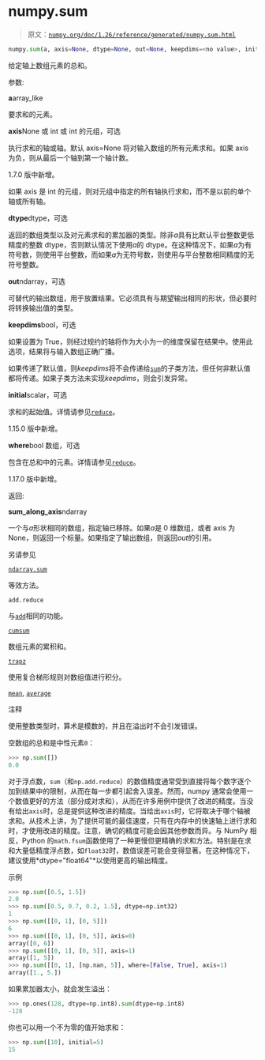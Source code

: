 # numpy.sum

> 原文：[`numpy.org/doc/1.26/reference/generated/numpy.sum.html`](https://numpy.org/doc/1.26/reference/generated/numpy.sum.html)

```py
numpy.sum(a, axis=None, dtype=None, out=None, keepdims=<no value>, initial=<no value>, where=<no value>)
```

给定轴上数组元素的总和。

参数:

**a**array_like

要求和的元素。

**axis**None 或 int 或 int 的元组，可选

执行求和的轴或轴。默认 axis=None 将对输入数组的所有元素求和。如果 axis 为负，则从最后一个轴到第一个轴计数。

1.7.0 版中新增。

如果 axis 是 int 的元组，则对元组中指定的所有轴执行求和，而不是以前的单个轴或所有轴。

**dtype**dtype，可选

返回的数组类型以及对元素求和的累加器的类型。除非*a*具有比默认平台整数更低精度的整数 dtype，否则默认情况下使用*a*的 dtype。在这种情况下，如果*a*为有符号数，则使用平台整数，而如果*a*为无符号数，则使用与平台整数相同精度的无符号整数。

**out**ndarray，可选

可替代的输出数组，用于放置结果。它必须具有与期望输出相同的形状，但必要时将转换输出值的类型。

**keepdims**bool，可选

如果设置为 True，则经过规约的轴将作为大小为一的维度保留在结果中。使用此选项，结果将与输入数组正确广播。

如果传递了默认值，则*keepdims*将不会传递给[`sum`](https://numpy.org/doc/1.26/reference/generated/numpy.sum.html#numpy.sum "numpy.sum")的子类方法，但任何非默认值都将传递。如果子类方法未实现*keepdims*，则会引发异常。

**initial**scalar，可选

求和的起始值。详情请参见[`reduce`](https://numpy.org/doc/1.26/reference/generated/numpy.sum.html#numpy.ufunc.reduce "numpy.ufunc.reduce")。

1.15.0 版中新增。

**where**bool 数组，可选

包含在总和中的元素。详情请参见[`reduce`](https://numpy.org/doc/1.26/reference/generated/numpy.sum.html#numpy.ufunc.reduce "numpy.ufunc.reduce")。

1.17.0 版中新增。

返回:

**sum_along_axis**ndarray

一个与*a*形状相同的数组，指定轴已移除。如果*a*是 0 维数组，或者 axis 为 None，则返回一个标量。如果指定了输出数组，则返回*out*的引用。

另请参见

[`ndarray.sum`](https://numpy.org/doc/1.26/reference/generated/numpy.sum.html#numpy.ndarray.sum "numpy.ndarray.sum")

等效方法。

`add.reduce`

与[`add`](https://numpy.org/doc/1.26/reference/generated/numpy.sum.html#numpy.add "numpy.add")相同的功能。

[`cumsum`](https://numpy.org/doc/1.26/reference/generated/numpy.sum.html#numpy.cumsum "numpy.cumsum")

数组元素的累积和。

[`trapz`](https://numpy.org/doc/1.26/reference/generated/numpy.trapz.html#numpy.trapz "numpy.trapz")

使用复合梯形规则对数组值进行积分。

[`mean`](https://numpy.org/doc/1.26/reference/generated/numpy.mean.html#numpy.mean "numpy.mean"), [`average`](https://numpy.org/doc/1.26/reference/generated/numpy.average.html#numpy.average "numpy.average")

注释

使用整数类型时，算术是模数的，并且在溢出时不会引发错误。

空数组的总和是中性元素`0`：

```py
>>> np.sum([])
0.0 
```

对于浮点数，`sum`（和`np.add.reduce`）的数值精度通常受到直接将每个数字逐个加到结果中的限制，从而在每一步都引起舍入误差。然而，numpy 通常会使用一个数值更好的方法（部分成对求和），从而在许多用例中提供了改进的精度。当没有给出`axis`时，总是提供这种改进的精度。当给出`axis`时，它将取决于哪个轴被求和。从技术上讲，为了提供可能的最佳速度，只有在内存中的快速轴上进行求和时，才使用改进的精度。注意，确切的精度可能会因其他参数而异。与 NumPy 相反，Python 的`math.fsum`函数使用了一种更慢但更精确的求和方法。特别是在求和大量低精度浮点数，如`float32`时，数值误差可能会变得显著。在这种情况下，建议使用*dtype="float64"*以使用更高的输出精度。

示例

```py
>>> np.sum([0.5, 1.5])
2.0
>>> np.sum([0.5, 0.7, 0.2, 1.5], dtype=np.int32)
1
>>> np.sum([[0, 1], [0, 5]])
6
>>> np.sum([[0, 1], [0, 5]], axis=0)
array([0, 6])
>>> np.sum([[0, 1], [0, 5]], axis=1)
array([1, 5])
>>> np.sum([[0, 1], [np.nan, 5]], where=[False, True], axis=1)
array([1., 5.]) 
```

如果累加器太小，就会发生溢出：

```py
>>> np.ones(128, dtype=np.int8).sum(dtype=np.int8)
-128 
```

你也可以用一个不为零的值开始求和：

```py
>>> np.sum([10], initial=5)
15 
```
